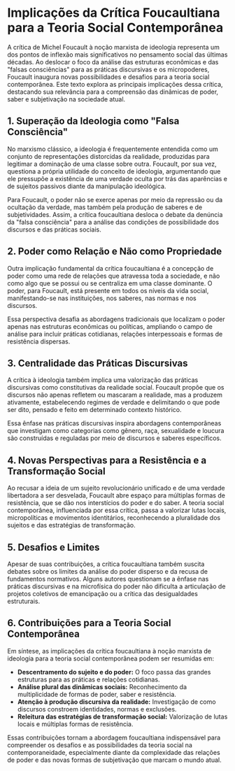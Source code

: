 
# Implicações da Crítica Foucaultiana para a Teoria Social Contemporânea

A crítica de Michel Foucault à noção marxista de ideologia representa um dos pontos de inflexão mais significativos no pensamento social das últimas décadas. Ao deslocar o foco da análise das estruturas econômicas e das "falsas consciências" para as práticas discursivas e os micropoderes, Foucault inaugura novas possibilidades e desafios para a teoria social contemporânea. Este texto explora as principais implicações dessa crítica, destacando sua relevância para a compreensão das dinâmicas de poder, saber e subjetivação na sociedade atual.

## 1. Superação da Ideologia como "Falsa Consciência"

No marxismo clássico, a ideologia é frequentemente entendida como um conjunto de representações distorcidas da realidade, produzidas para legitimar a dominação de uma classe sobre outra. Foucault, por sua vez, questiona a própria utilidade do conceito de ideologia, argumentando que ele pressupõe a existência de uma verdade oculta por trás das aparências e de sujeitos passivos diante da manipulação ideológica.

Para Foucault, o poder não se exerce apenas por meio da repressão ou da ocultação da verdade, mas também pela produção de saberes e de subjetividades. Assim, a crítica foucaultiana desloca o debate da denúncia da "falsa consciência" para a análise das condições de possibilidade dos discursos e das práticas sociais.

## 2. Poder como Relação e Não como Propriedade

Outra implicação fundamental da crítica foucaultiana é a concepção de poder como uma rede de relações que atravessa toda a sociedade, e não como algo que se possui ou se centraliza em uma classe dominante. O poder, para Foucault, está presente em todos os níveis da vida social, manifestando-se nas instituições, nos saberes, nas normas e nos discursos.

Essa perspectiva desafia as abordagens tradicionais que localizam o poder apenas nas estruturas econômicas ou políticas, ampliando o campo de análise para incluir práticas cotidianas, relações interpessoais e formas de resistência dispersas.

## 3. Centralidade das Práticas Discursivas

A crítica à ideologia também implica uma valorização das práticas discursivas como constitutivas da realidade social. Foucault propõe que os discursos não apenas refletem ou mascaram a realidade, mas a produzem ativamente, estabelecendo regimes de verdade e delimitando o que pode ser dito, pensado e feito em determinado contexto histórico.

Essa ênfase nas práticas discursivas inspira abordagens contemporâneas que investigam como categorias como gênero, raça, sexualidade e loucura são construídas e reguladas por meio de discursos e saberes específicos.

## 4. Novas Perspectivas para a Resistência e a Transformação Social

Ao recusar a ideia de um sujeito revolucionário unificado e de uma verdade libertadora a ser desvelada, Foucault abre espaço para múltiplas formas de resistência, que se dão nos interstícios do poder e do saber. A teoria social contemporânea, influenciada por essa crítica, passa a valorizar lutas locais, micropolíticas e movimentos identitários, reconhecendo a pluralidade dos sujeitos e das estratégias de transformação.

## 5. Desafios e Limites

Apesar de suas contribuições, a crítica foucaultiana também suscita debates sobre os limites da análise do poder disperso e da recusa de fundamentos normativos. Alguns autores questionam se a ênfase nas práticas discursivas e na microfísica do poder não dificulta a articulação de projetos coletivos de emancipação ou a crítica das desigualdades estruturais.

## 6. Contribuições para a Teoria Social Contemporânea

Em síntese, as implicações da crítica foucaultiana à noção marxista de ideologia para a teoria social contemporânea podem ser resumidas em:

- **Descentramento do sujeito e do poder:** O foco passa das grandes estruturas para as práticas e relações cotidianas.
- **Análise plural das dinâmicas sociais:** Reconhecimento da multiplicidade de formas de poder, saber e resistência.
- **Atenção à produção discursiva da realidade:** Investigação de como discursos constroem identidades, normas e exclusões.
- **Releitura das estratégias de transformação social:** Valorização de lutas locais e múltiplas formas de resistência.

Essas contribuições tornam a abordagem foucaultiana indispensável para compreender os desafios e as possibilidades da teoria social na contemporaneidade, especialmente diante da complexidade das relações de poder e das novas formas de subjetivação que marcam o mundo atual.
```
